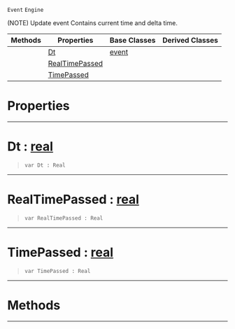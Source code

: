  `Event` `Engine`



(NOTE) Update event Contains current time and delta time.

|Methods|Properties|Base Classes|Derived Classes|
|---|---|---|---|
| |[ Dt](https://github.com/ZilchEngine/ZilchDocs/blob/master/code_reference/class_reference/updateevent.md#dt-zilch-engine-documenta)|[event](https://github.com/ZilchEngine/ZilchDocs/blob/master/code_reference/class_reference/event.md)| |
| |[ RealTimePassed](https://github.com/ZilchEngine/ZilchDocs/blob/master/code_reference/class_reference/updateevent.md#realtimepassed-zilch-engi)| | |
| |[ TimePassed](https://github.com/ZilchEngine/ZilchDocs/blob/master/code_reference/class_reference/updateevent.md#timepassed-zilch-engine-d)| | |


 #  Properties


---  
 #  Dt : [real](https://github.com/ZilchEngine/ZilchDocs/blob/master/code_reference/nada_base_types/real.md)

> 
> ``` lang=cpp, name=Nada
> var Dt : Real


---  
 #  RealTimePassed : [real](https://github.com/ZilchEngine/ZilchDocs/blob/master/code_reference/nada_base_types/real.md)

> 
> ``` lang=cpp, name=Nada
> var RealTimePassed : Real


---  
 #  TimePassed : [real](https://github.com/ZilchEngine/ZilchDocs/blob/master/code_reference/nada_base_types/real.md)

> 
> ``` lang=cpp, name=Nada
> var TimePassed : Real


---  
 #  Methods


---  
 

 